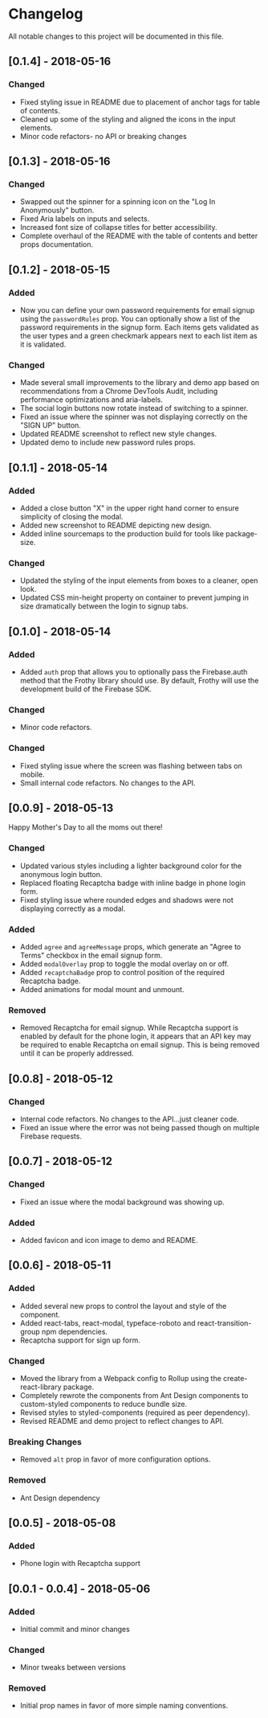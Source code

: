 # Changelog

All notable changes to this project will be documented in this file.

## [0.1.4] - 2018-05-16

### Changed

* Fixed styling issue in README due to placement of anchor tags for table of contents.
* Cleaned up some of the styling and aligned the icons in the input elements.
* Minor code refactors- no API or breaking changes

## [0.1.3] - 2018-05-16

### Changed

* Swapped out the spinner for a spinning icon on the "Log In Anonymously" button.
* Fixed Aria labels on inputs and selects.
* Increased font size of collapse titles for better accessibility.
* Complete overhaul of the README with the table of contents and better props documentation.

## [0.1.2] - 2018-05-15

### Added

* Now you can define your own password requirements for email signup using the `passwordRules` prop. You can optionally show a list of the password requirements in the signup form. Each items gets validated as the user types and a green checkmark appears next to each list item as it is validated.

### Changed

* Made several small improvements to the library and demo app based on recommendations from a Chrome DevTools Audit, including performance optimizations and aria-labels.
* The social login buttons now rotate instead of switching to a spinner.
* Fixed an issue where the spinner was not displaying correctly on the "SIGN UP" button.
* Updated README screenshot to reflect new style changes.
* Updated demo to include new password rules props.

## [0.1.1] - 2018-05-14

### Added

* Added a close button "X" in the upper right hand corner to ensure simplicity of closing the modal.
* Added new screenshot to README depicting new design.
* Added inline sourcemaps to the production build for tools like package-size.

### Changed

* Updated the styling of the input elements from boxes to a cleaner, open look.
* Updated CSS min-height property on container to prevent jumping in size dramatically between the login to signup tabs.

## [0.1.0] - 2018-05-14

### Added

* Added `auth` prop that allows you to optionally pass the Firebase.auth method that the Frothy library should use. By default, Frothy will use the development build of the Firebase SDK.

### Changed

* Minor code refactors.

### Changed

* Fixed styling issue where the screen was flashing between tabs on mobile.
* Small internal code refactors. No changes to the API.

## [0.0.9] - 2018-05-13

Happy Mother's Day to all the moms out there!

### Changed

* Updated various styles including a lighter background color for the anonymous login button.
* Replaced floating Recaptcha badge with inline badge in phone login form.
* Fixed styling issue where rounded edges and shadows were not displaying correctly as a modal.

### Added

* Added `agree` and `agreeMessage` props, which generate an "Agree to Terms" checkbox in the email signup form.
* Added `modalOverlay` prop to toggle the modal overlay on or off.
* Added `recaptchaBadge` prop to control position of the required Recaptcha badge.
* Added animations for modal mount and unmount.

### Removed

* Removed Recaptcha for email signup. While Recaptcha support is enabled by default for the phone login, it appears that an API key may be required to enable Recaptcha on email signup. This is being removed until it can be properly addressed.

## [0.0.8] - 2018-05-12

### Changed

* Internal code refactors. No changes to the API...just cleaner code.
* Fixed an issue where the error was not being passed though on multiple Firebase requests.

## [0.0.7] - 2018-05-12

### Changed

* Fixed an issue where the modal background was showing up.

### Added

* Added favicon and icon image to demo and README.

## [0.0.6] - 2018-05-11

### Added

* Added several new props to control the layout and style of the component.
* Added react-tabs, react-modal, typeface-roboto and react-transition-group npm dependencies.
* Recaptcha support for sign up form.

### Changed

* Moved the library from a Webpack config to Rollup using the create-react-library package.
* Completely rewrote the components from Ant Design components to custom-styled components to reduce bundle size.
* Revised styles to styled-components (required as peer dependency).
* Revised README and demo project to reflect changes to API.

### Breaking Changes

* Removed `alt` prop in favor of more configuration options.

### Removed

* Ant Design dependency

## [0.0.5] - 2018-05-08

### Added

* Phone login with Recaptcha support

## [0.0.1 - 0.0.4] - 2018-05-06

### Added

* Initial commit and minor changes

### Changed

* Minor tweaks between versions

### Removed

* Initial prop names in favor of more simple naming conventions.
